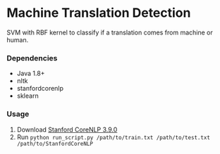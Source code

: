 # Machine Translation Detection

SVM with RBF kernel to classify if a translation comes from machine or human.

### Dependencies
- Java 1.8+
- nltk
- stanfordcorenlp
- sklearn

### Usage
1. Download [Stanford CoreNLP 3.9.0](https://stanfordnlp.github.io/CoreNLP/history.html)
2. Run `python run_script.py /path/to/train.txt /path/to/test.txt /path/to/StanfordCoreNLP`
